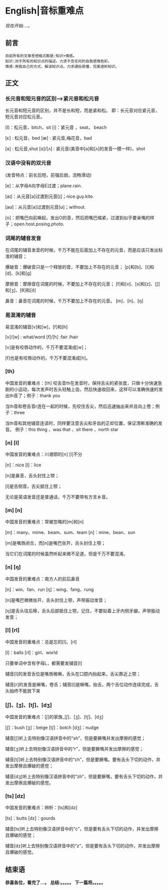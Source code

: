 # English|音标重难点
*现在开始....。*

## 前言
    目前所有的文章思想格式都是:知识+情感。
    知识:对于所有的知识点的描述。力求不含任何的自我感情色彩。
    情感:用我自己的方式，解读知识点。力求通俗易懂，完美透析知识。

## 正文

### 长元音和短元音的区别-->紧元音和松元音
长元音和短元音的区别，并不是长和短，而是紧和松。
即：长元音对应紧元音，短元音对应松元音。

[I]：松元音，bitch，sit
[i]：紧元音 ，seat， beach

[ɛ] : 松元音，bed
[æ] : 紧元音,梅花音，bad 

[ə] : 松元音,shut
[ɑ]/[ʌ] : 紧元音(美音中[ə]和[ʌ]的发音一模一样)，shot


### 汉语中没有的双元音
(发音特点：前长后短，前强后弱，流畅滑动)

[e]：从字母A向字母E过渡；plane.rain.

[aɪ]：从元音[a]过渡到元音[ɪ]；nice.guy.kite.

[aʊ]：从元音[a]过渡到元音[ʊ]；without.

[o]：把嘴巴向前噘起，发出O的音，然后把嘴巴缩紧，过渡到似乎要亲嘴的样子；open.host.posing.photo.

### 词尾的辅音发音
在词尾的辅音发音的时候，千万不能在后面加上不存在的元音，而是应该只发出标准的辅音；
 
爆破音：爆破音只是一个释放的音，不要加上不存在的元音；
[p]和[b]、[t]和[d]、[k]和[g]
 
摩擦音：摩擦音在词尾的时候，不要加上不存在的元音；
[f]和[v]、[s]和[z]、[∫]和[ʒ]、[θ]和[ð]
 
鼻音：鼻音在词尾的时候，千万不要加上不存在的元音。
[m]、[n]、[ŋ]

### 易混淆的辅音
易混淆的辅音[v]和[w]，[f]和[h]

[v]/[w] : what/word
[f]/[h] :fair /hair

[v]是有咬唇动作的，千万不要混淆成[w]；
 
[f]也是有咬唇动作的，千万不要混淆成[h]。

### [th}
中国发音的重难点：[th]
咬舌音th在发音时，保持舌尖的紧张度，只做十分快速急剧的小运动，每次发声时舌头轻触上齿，然后快速收回来，这样可以准确快速的发出th音了；例子：thank you
 
当th音和卷舌音r连在一起的时候，先咬住舌尖，然后迅速抽出来并且向上卷；例子：three
 
当th音和其他辅音连读时，同样要注意舌尖和牙齿的正却位置，保证清晰准确的发音。
例子：this thing 、was that 、sit there 、north star


### [n] [l]
中国发音的重难点：川湘鄂的[n] [l]不分

[n]：nice
[l]：lice

[n]是鼻音，舌头封住上颚；
 
[l]是舌侧音，舌尖抵住上颚；
 
无论是英语发音还是普通话，千万不要带有方言乡音。


### [m] [n]
中国发音的重难点：常被忽略的[m]和[n]

[m]：many、mime、beam、sum、team
[n]：mine、bean、sun


[m]是嘴唇闭合，而[n]是嘴巴张开，舌头封住上颚；
 
当它们在词尾的时候虽然听起来微不足道，但是千万不要混淆。

### [n] [ŋ]
中国发音的重难点：南方人的前后鼻音

[n]：win、fan、run
[ŋ]：wing、fang、rung

[n]是嘴巴微微张开，舌头封住上颚，声带振动发音；
 
[ŋ]是舌头往后移，舌头后部抵住上颚，记住，不要贴着上牙内侧牙龈，声带振动发音；


### [l] [rl]
中国发音的重难点：总是忘的[l]、[rl]

[l]：balls
[rl]：girl、world


只要单词中含有字母L，都需要发辅音[l]
 
辅音[l]的发音舌位是嘴唇微噘，舌头在口腔内抬起来，舌尖靠近上颚；
 
辅音[r]的发音是噘嘴，卷舌；辅音[l]是噘嘴，抬舌，两个舌位动作连续完成，舌头始终不能放下来


### [ʃ]、[ʒ]、[tʃ]、[dʒ]
中国发音的重难点：[ʃ]的家族_[ʃ]、[ʒ]、[tʃ]、[dʒ]

[ʃ]：bush
[ʒ]：beige
[tʃ]：botch
[dʒ]：nudge

辅音[ʃ]听上去特别像汉语拼音中的“sh”，但是要撅嘴并发出摩擦的感觉；
 
辅音[ʒ]听上去特别像汉语拼音中的“r”，但是要撅嘴并发出摩擦的感觉；
 
辅音[tʃ]听上去特别像汉语拼音中的“ch”，但是要撅嘴。要有舌头下切的动作，并发出摩擦且爆破的感觉；
 
辅音[dʒ]听上去特别像汉语拼音中的“zh”，但是要撅嘴，要有舌头下切的动作，并发出摩擦且爆破的感觉。

### [ts] [dz]
中国发音的重难点：辨析：[ts]和[dz]

[ts]：butts
[dz]：gourds

辅音[ts]听上去特别像汉语拼音中的“c”，但是要有舌头下切的动作，并发出摩擦且爆破的感觉；
 
辅音[dz]听上去特别像汉语拼音中的“z”，但是要有舌头下切的动作，并发出摩擦且爆破的感觉。


## 结束语
 **恭喜各位，看完了...。**
**总结:。。。。。**
**下一篇将。。。。。**








